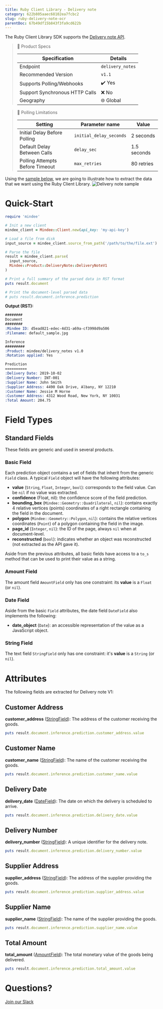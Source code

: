```yaml
---
title: Ruby Client Library - Delivery note
category: 622b805aaec68102ea7fcbc2
slug: ruby-delivery-note-ocr
parentDoc: 67b49df15b843f3fa9cd622b
---
```

The Ruby Client Library SDK supports the [Delivery note API](https://platform.mindee.com/mindee/delivery_notes).


> 📝 Product Specs
>
> | Specification                  | Details                                            |
> | ------------------------------ | -------------------------------------------------- |
> | Endpoint                       | `delivery_notes`                                   |
> | Recommended Version            | `v1.1`                                             |
> | Supports Polling/Webhooks      | ✔️ Yes                                             |
> | Support Synchronous HTTP Calls | ❌ No                                              |
> | Geography                      | 🌐 Global                                          |

> 🔐 Polling Limitations
>
> | Setting                         | Parameter name          | Value       |
> | ------------------------------- | ----------------------- | ----------- |
> | Initial Delay Before Polling    | `initial_delay_seconds` | 2 seconds   |
> | Default Delay Between Calls     | `delay_sec`             | 1.5 seconds |
> | Polling Attempts Before Timeout | `max_retries`           | 80 retries  |


Using the [sample below](https://github.com/mindee/client-lib-test-data/blob/main/products/delivery_notes/default_sample.jpg), we are going to illustrate how to extract the data that we want using the
Ruby Client Library.
![Delivery note sample](https://github.com/mindee/client-lib-test-data/blob/main/products/delivery_notes/default_sample.jpg?raw=true)

# Quick-Start
```rb
require 'mindee'

# Init a new client
mindee_client = Mindee::Client.new(api_key: 'my-api-key')

# Load a file from disk
input_source = mindee_client.source_from_path('/path/to/the/file.ext')

# Parse the file
result = mindee_client.parse(
  input_source,
  Mindee::Product::DeliveryNote::DeliveryNoteV1
)

# Print a full summary of the parsed data in RST format
puts result.document

# Print the document-level parsed data
# puts result.document.inference.prediction
```

**Output (RST):**
```rst
########
Document
########
:Mindee ID: d5ead821-edec-4d31-a69a-cf3998d9a506
:Filename: default_sample.jpg

Inference
#########
:Product: mindee/delivery_notes v1.0
:Rotation applied: Yes

Prediction
==========
:Delivery Date: 2019-10-02
:Delivery Number: INT-001
:Supplier Name: John Smith
:Supplier Address: 4490 Oak Drive, Albany, NY 12210
:Customer Name: Jessie M Horne
:Customer Address: 4312 Wood Road, New York, NY 10031
:Total Amount: 204.75
```

# Field Types
## Standard Fields
These fields are generic and used in several products.

### Basic Field
Each prediction object contains a set of fields that inherit from the generic `Field` class.
A typical `Field` object will have the following attributes:

* **value** (`String`, `Float`, `Integer`, `bool`): corresponds to the field value. Can be `nil` if no value was extracted.
* **confidence** (Float, nil): the confidence score of the field prediction.
* **bounding_box** (`Mindee::Geometry::Quadrilateral`, `nil`): contains exactly 4 relative vertices (points) coordinates of a right rectangle containing the field in the document.
* **polygon** (`Mindee::Geometry::Polygon`, `nil`): contains the relative vertices coordinates (`Point`) of a polygon containing the field in the image.
* **page_id** (`Integer`, `nil`): the ID of the page, always `nil` when at document-level.
* **reconstructed** (`bool`): indicates whether an object was reconstructed (not extracted as the API gave it).


Aside from the previous attributes, all basic fields have access to a `to_s` method that can be used to print their value as a string.


### Amount Field
The amount field `AmountField` only has one constraint: its **value** is a `Float` (or `nil`).

### Date Field
Aside from the basic `Field` attributes, the date field `DateField` also implements the following:

* **date_object** (`Date`): an accessible representation of the value as a JavaScript object.

### String Field
The text field `StringField` only has one constraint: it's **value** is a `String` (or `nil`).

# Attributes
The following fields are extracted for Delivery note V1:

## Customer Address
**customer_address** ([StringField](#string-field)): The address of the customer receiving the goods.

```rb
puts result.document.inference.prediction.customer_address.value
```

## Customer Name
**customer_name** ([StringField](#string-field)): The name of the customer receiving the goods.

```rb
puts result.document.inference.prediction.customer_name.value
```

## Delivery Date
**delivery_date** ([DateField](#date-field)): The date on which the delivery is scheduled to arrive.

```rb
puts result.document.inference.prediction.delivery_date.value
```

## Delivery Number
**delivery_number** ([StringField](#string-field)): A unique identifier for the delivery note.

```rb
puts result.document.inference.prediction.delivery_number.value
```

## Supplier Address
**supplier_address** ([StringField](#string-field)): The address of the supplier providing the goods.

```rb
puts result.document.inference.prediction.supplier_address.value
```

## Supplier Name
**supplier_name** ([StringField](#string-field)): The name of the supplier providing the goods.

```rb
puts result.document.inference.prediction.supplier_name.value
```

## Total Amount
**total_amount** ([AmountField](#amount-field)): The total monetary value of the goods being delivered.

```rb
puts result.document.inference.prediction.total_amount.value
```

# Questions?
[Join our Slack](https://join.slack.com/t/mindee-community/shared_invite/zt-2d0ds7dtz-DPAF81ZqTy20chsYpQBW5g)
